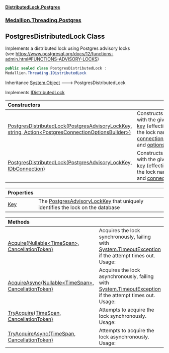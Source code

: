 #### [DistributedLock.Postgres](README.md 'README')
### [Medallion.Threading.Postgres](Medallion.Threading.Postgres.md 'Medallion.Threading.Postgres')

## PostgresDistributedLock Class

Implements a distributed lock using Postgres advisory locks  
(see https://www.postgresql.org/docs/12/functions-admin.html#FUNCTIONS-ADVISORY-LOCKS)

```csharp
public sealed class PostgresDistributedLock :
Medallion.Threading.IDistributedLock
```

Inheritance [System.Object](https://docs.microsoft.com/en-us/dotnet/api/System.Object 'System.Object') &#129106; PostgresDistributedLock

Implements [IDistributedLock](https://github.com/madelson/DistributedLock/tree/default-documentation/docs/api/DistributedLock.Core/IDistributedLock.md 'Medallion.Threading.IDistributedLock')

| Constructors | |
| :--- | :--- |
| [PostgresDistributedLock(PostgresAdvisoryLockKey, string, Action&lt;PostgresConnectionOptionsBuilder&gt;)](PostgresDistributedLock..ctor.zD9lmiuiSMIu1mI+FfWXDQ.md 'Medallion.Threading.Postgres.PostgresDistributedLock.PostgresDistributedLock(Medallion.Threading.Postgres.PostgresAdvisoryLockKey, string, System.Action<Medallion.Threading.Postgres.PostgresConnectionOptionsBuilder>)') | Constructs a lock with the given [key](PostgresDistributedLock..ctor.zD9lmiuiSMIu1mI+FfWXDQ.md#Medallion.Threading.Postgres.PostgresDistributedLock.PostgresDistributedLock(Medallion.Threading.Postgres.PostgresAdvisoryLockKey,string,System.Action_Medallion.Threading.Postgres.PostgresConnectionOptionsBuilder_).key 'Medallion.Threading.Postgres.PostgresDistributedLock.PostgresDistributedLock(Medallion.Threading.Postgres.PostgresAdvisoryLockKey, string, System.Action<Medallion.Threading.Postgres.PostgresConnectionOptionsBuilder>).key') (effectively the lock name), [connectionString](PostgresDistributedLock..ctor.zD9lmiuiSMIu1mI+FfWXDQ.md#Medallion.Threading.Postgres.PostgresDistributedLock.PostgresDistributedLock(Medallion.Threading.Postgres.PostgresAdvisoryLockKey,string,System.Action_Medallion.Threading.Postgres.PostgresConnectionOptionsBuilder_).connectionString 'Medallion.Threading.Postgres.PostgresDistributedLock.PostgresDistributedLock(Medallion.Threading.Postgres.PostgresAdvisoryLockKey, string, System.Action<Medallion.Threading.Postgres.PostgresConnectionOptionsBuilder>).connectionString'),<br/>and [options](PostgresDistributedLock..ctor.zD9lmiuiSMIu1mI+FfWXDQ.md#Medallion.Threading.Postgres.PostgresDistributedLock.PostgresDistributedLock(Medallion.Threading.Postgres.PostgresAdvisoryLockKey,string,System.Action_Medallion.Threading.Postgres.PostgresConnectionOptionsBuilder_).options 'Medallion.Threading.Postgres.PostgresDistributedLock.PostgresDistributedLock(Medallion.Threading.Postgres.PostgresAdvisoryLockKey, string, System.Action<Medallion.Threading.Postgres.PostgresConnectionOptionsBuilder>).options') |
| [PostgresDistributedLock(PostgresAdvisoryLockKey, IDbConnection)](PostgresDistributedLock..ctor.WrNsj1JRkAGtaHLdHnRFrg.md 'Medallion.Threading.Postgres.PostgresDistributedLock.PostgresDistributedLock(Medallion.Threading.Postgres.PostgresAdvisoryLockKey, System.Data.IDbConnection)') | Constructs a lock with the given [key](PostgresDistributedLock..ctor.WrNsj1JRkAGtaHLdHnRFrg.md#Medallion.Threading.Postgres.PostgresDistributedLock.PostgresDistributedLock(Medallion.Threading.Postgres.PostgresAdvisoryLockKey,System.Data.IDbConnection).key 'Medallion.Threading.Postgres.PostgresDistributedLock.PostgresDistributedLock(Medallion.Threading.Postgres.PostgresAdvisoryLockKey, System.Data.IDbConnection).key') (effectively the lock name) and [connection](PostgresDistributedLock..ctor.WrNsj1JRkAGtaHLdHnRFrg.md#Medallion.Threading.Postgres.PostgresDistributedLock.PostgresDistributedLock(Medallion.Threading.Postgres.PostgresAdvisoryLockKey,System.Data.IDbConnection).connection 'Medallion.Threading.Postgres.PostgresDistributedLock.PostgresDistributedLock(Medallion.Threading.Postgres.PostgresAdvisoryLockKey, System.Data.IDbConnection).connection'). |

| Properties | |
| :--- | :--- |
| [Key](PostgresDistributedLock.Key.md 'Medallion.Threading.Postgres.PostgresDistributedLock.Key') | The [PostgresAdvisoryLockKey](PostgresAdvisoryLockKey.md 'Medallion.Threading.Postgres.PostgresAdvisoryLockKey') that uniquely identifies the lock on the database |

| Methods | |
| :--- | :--- |
| [Acquire(Nullable&lt;TimeSpan&gt;, CancellationToken)](PostgresDistributedLock.Acquire.wevmsPrIfDcimdIlhBziiw.md 'Medallion.Threading.Postgres.PostgresDistributedLock.Acquire(System.Nullable<System.TimeSpan>, System.Threading.CancellationToken)') | Acquires the lock synchronously, failing with [System.TimeoutException](https://docs.microsoft.com/en-us/dotnet/api/System.TimeoutException 'System.TimeoutException') if the attempt times out. Usage: |
| [AcquireAsync(Nullable&lt;TimeSpan&gt;, CancellationToken)](PostgresDistributedLock.AcquireAsync.Vmz1wx/1suZB7AWMDkEWqA.md 'Medallion.Threading.Postgres.PostgresDistributedLock.AcquireAsync(System.Nullable<System.TimeSpan>, System.Threading.CancellationToken)') | Acquires the lock asynchronously, failing with [System.TimeoutException](https://docs.microsoft.com/en-us/dotnet/api/System.TimeoutException 'System.TimeoutException') if the attempt times out. Usage: |
| [TryAcquire(TimeSpan, CancellationToken)](PostgresDistributedLock.TryAcquire.m+KJTn2pfMV+kQiMfrpLuQ.md 'Medallion.Threading.Postgres.PostgresDistributedLock.TryAcquire(System.TimeSpan, System.Threading.CancellationToken)') | Attempts to acquire the lock synchronously. Usage: |
| [TryAcquireAsync(TimeSpan, CancellationToken)](PostgresDistributedLock.TryAcquireAsync.vpSo9yMiuK1NYo8xC2ACUw.md 'Medallion.Threading.Postgres.PostgresDistributedLock.TryAcquireAsync(System.TimeSpan, System.Threading.CancellationToken)') | Attempts to acquire the lock asynchronously. Usage: |

